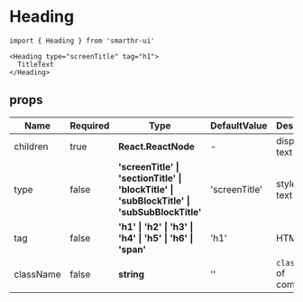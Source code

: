 # Heading

```tsx
import { Heading } from 'smarthr-ui'

<Heading type="screenTitle" tag="h1">
  TitleText
</Heading>
```

## props

| Name      | Required | Type                                                                                                         | DefaultValue  | Description              |
| --------- | -------- | ------------------------------------------------------------------------------------------------------------ | ------------- | ------------------------ |
| children  | true     | **React.ReactNode**                                                                                          | -             | displayed text           |
| type      | false    | **'screenTitle' &#124; 'sectionTitle' &#124; 'blockTitle' &#124; 'subBlockTitle' &#124; 'subSubBlockTitle'** | 'screenTitle' | style for the text       |
| tag       | false    | **'h1' &#124; 'h2' &#124; 'h3' &#124; 'h4' &#124; 'h5' &#124; 'h6' &#124; 'span'**                           | 'h1'          | HTML tag                 |
| className | false    | **string**                                                                                                   | ''            | `className` of component |
